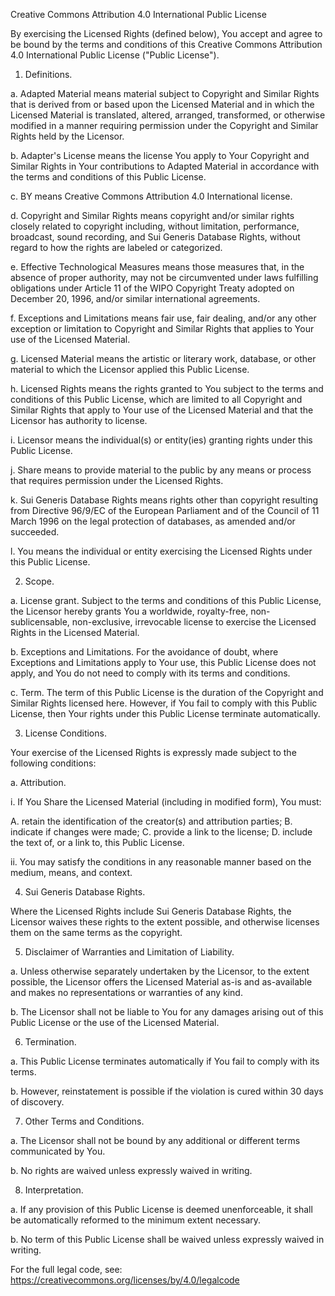 Creative Commons Attribution 4.0 International Public License

By exercising the Licensed Rights (defined below), You accept and agree to be bound by the terms and conditions of this Creative Commons Attribution 4.0 International Public License ("Public License").

1. Definitions.

a. Adapted Material means material subject to Copyright and Similar Rights that is derived from or based upon the Licensed Material and in which the Licensed Material is translated, altered, arranged, transformed, or otherwise modified in a manner requiring permission under the Copyright and Similar Rights held by the Licensor.

b. Adapter's License means the license You apply to Your Copyright and Similar Rights in Your contributions to Adapted Material in accordance with the terms and conditions of this Public License.

c. BY means Creative Commons Attribution 4.0 International license.

d. Copyright and Similar Rights means copyright and/or similar rights closely related to copyright including, without limitation, performance, broadcast, sound recording, and Sui Generis Database Rights, without regard to how the rights are labeled or categorized.

e. Effective Technological Measures means those measures that, in the absence of proper authority, may not be circumvented under laws fulfilling obligations under Article 11 of the WIPO Copyright Treaty adopted on December 20, 1996, and/or similar international agreements.

f. Exceptions and Limitations means fair use, fair dealing, and/or any other exception or limitation to Copyright and Similar Rights that applies to Your use of the Licensed Material.

g. Licensed Material means the artistic or literary work, database, or other material to which the Licensor applied this Public License.

h. Licensed Rights means the rights granted to You subject to the terms and conditions of this Public License, which are limited to all Copyright and Similar Rights that apply to Your use of the Licensed Material and that the Licensor has authority to license.

i. Licensor means the individual(s) or entity(ies) granting rights under this Public License.

j. Share means to provide material to the public by any means or process that requires permission under the Licensed Rights.

k. Sui Generis Database Rights means rights other than copyright resulting from Directive 96/9/EC of the European Parliament and of the Council of 11 March 1996 on the legal protection of databases, as amended and/or succeeded.

l. You means the individual or entity exercising the Licensed Rights under this Public License.

2. Scope.

a. License grant. Subject to the terms and conditions of this Public License, the Licensor hereby grants You a worldwide, royalty-free, non-sublicensable, non-exclusive, irrevocable license to exercise the Licensed Rights in the Licensed Material.

b. Exceptions and Limitations. For the avoidance of doubt, where Exceptions and Limitations apply to Your use, this Public License does not apply, and You do not need to comply with its terms and conditions.

c. Term. The term of this Public License is the duration of the Copyright and Similar Rights licensed here. However, if You fail to comply with this Public License, then Your rights under this Public License terminate automatically.

3. License Conditions.

Your exercise of the Licensed Rights is expressly made subject to the following conditions:

a. Attribution.

i. If You Share the Licensed Material (including in modified form), You must:

  A. retain the identification of the creator(s) and attribution parties;
  B. indicate if changes were made;
  C. provide a link to the license;
  D. include the text of, or a link to, this Public License.

ii. You may satisfy the conditions in any reasonable manner based on the medium, means, and context.

4. Sui Generis Database Rights.

Where the Licensed Rights include Sui Generis Database Rights, the Licensor waives these rights to the extent possible, and otherwise licenses them on the same terms as the copyright.

5. Disclaimer of Warranties and Limitation of Liability.

a. Unless otherwise separately undertaken by the Licensor, to the extent possible, the Licensor offers the Licensed Material as-is and as-available and makes no representations or warranties of any kind.

b. The Licensor shall not be liable to You for any damages arising out of this Public License or the use of the Licensed Material.

6. Termination.

a. This Public License terminates automatically if You fail to comply with its terms.

b. However, reinstatement is possible if the violation is cured within 30 days of discovery.

7. Other Terms and Conditions.

a. The Licensor shall not be bound by any additional or different terms communicated by You.

b. No rights are waived unless expressly waived in writing.

8. Interpretation.

a. If any provision of this Public License is deemed unenforceable, it shall be automatically reformed to the minimum extent necessary.

b. No term of this Public License shall be waived unless expressly waived in writing.

For the full legal code, see: https://creativecommons.org/licenses/by/4.0/legalcode

